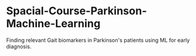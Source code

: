 # Spacial-Course-Parkinson-Machine-Learning
Finding relevant Gait biomarkers in Parkinson's patients using ML for early diagnosis.
